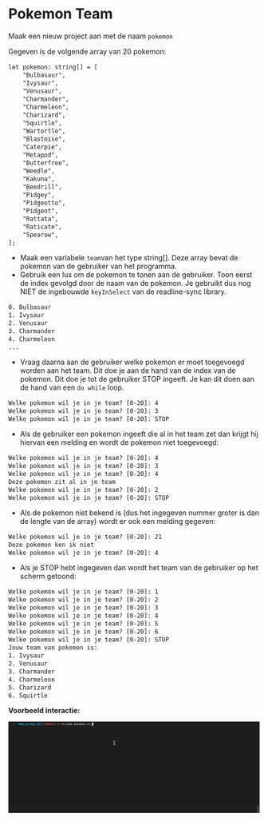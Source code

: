 # Pokemon Team

Maak een nieuw project aan met de naam `pokemon`

Gegeven is de volgende array van 20 pokemon:

```
let pokemon: string[] = [
    "Bulbasaur",
    "Ivysaur",
    "Venusaur",
    "Charmander",
    "Charmeleon",
    "Charizard",
    "Squirtle",
    "Wartortle",
    "Blastoise",
    "Caterpie",
    "Metapod",
    "Butterfree",
    "Weedle",
    "Kakuna",
    "Beedrill",
    "Pidgey",
    "Pidgeotto",
    "Pidgeot",
    "Rattata",
    "Raticate",
    "Spearow",
];
```

* Maak een variabele `team`van het type string\[]. Deze array bevat de pokemon van de gebruiker van het programma.
* Gebruik een lus om de pokemon te tonen aan de gebruiker. Toon eerst de index gevolgd door de naam van de pokemon. Je gebruikt dus nog NIET de ingebouwde `keyInSelect` van de readline-sync library.

```
0. Bulbasaur
1. Ivysaur
2. Venusaur
3. Charmander
4. Charmeleon
...
```

* Vraag daarna aan de gebruiker welke pokemon er moet toegevoegd worden aan het team. Dit doe je aan de hand van de index van de pokemon. Dit doe je tot de gebruiker STOP ingeeft. Je kan dit doen aan de hand van een `do while` loop.

```
Welke pokemon wil je in je team? [0-20]: 4
Welke pokemon wil je in je team? [0-20]: 3
Welke pokemon wil je in je team? [0-20]: STOP
```

* Als de gebruiker een pokemon ingeeft die al in het team zet dan krijgt hij hiervan een melding en wordt de pokemon niet toegevoegd:

```
Welke pokemon wil je in je team? [0-20]: 4
Welke pokemon wil je in je team? [0-20]: 3
Welke pokemon wil je in je team? [0-20]: 4
Deze pokemon zit al in je team
Welke pokemon wil je in je team? [0-20]: 2
Welke pokemon wil je in je team? [0-20]: STOP
```

* Als de pokemon niet bekend is (dus het ingegeven nummer groter is dan de lengte van de array) wordt er ook een melding gegeven:

```
Welke pokemon wil je in je team? [0-20]: 21
Deze pokemon ken ik niet
Welke pokemon wil je in je team? [0-20]: 4
```

* Als je STOP hebt ingegeven dan wordt het team van de gebruiker op het scherm getoond:

```
Welke pokemon wil je in je team? [0-20]: 1
Welke pokemon wil je in je team? [0-20]: 2
Welke pokemon wil je in je team? [0-20]: 3
Welke pokemon wil je in je team? [0-20]: 4
Welke pokemon wil je in je team? [0-20]: 5
Welke pokemon wil je in je team? [0-20]: 6
Welke pokemon wil je in je team? [0-20]: STOP
Jouw team van pokemon is: 
1. Ivysaur
2. Venusaur
3. Charmander
4. Charmeleon
5. Charizard
6. Squirtle
```

**Voorbeeld interactie:**

![](../../exercises/node-typescript/pokemon-team/pokemon.gif)
